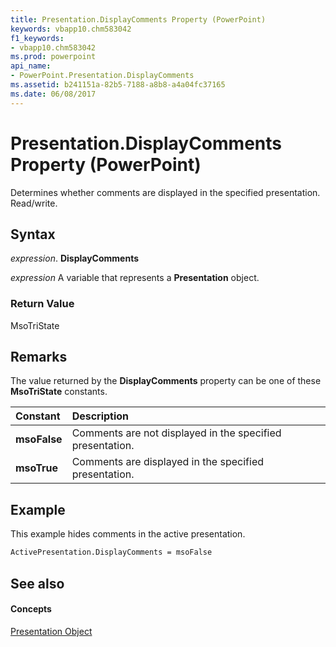 ```yaml
---
title: Presentation.DisplayComments Property (PowerPoint)
keywords: vbapp10.chm583042
f1_keywords:
- vbapp10.chm583042
ms.prod: powerpoint
api_name:
- PowerPoint.Presentation.DisplayComments
ms.assetid: b241151a-82b5-7188-a8b8-a4a04fc37165
ms.date: 06/08/2017
---
```



# Presentation.DisplayComments Property (PowerPoint)

Determines whether comments are displayed in the specified presentation. Read/write.


## Syntax

 _expression_. **DisplayComments**

 _expression_ A variable that represents a **Presentation** object.


### Return Value

MsoTriState


## Remarks

The value returned by the **DisplayComments** property can be one of these **MsoTriState** constants.



|**Constant**|**Description**|
|:-----|:-----|
|**msoFalse**|Comments are not displayed in the specified presentation.|
|**msoTrue**| Comments are displayed in the specified presentation.|

## Example

This example hides comments in the active presentation.


```vb
ActivePresentation.DisplayComments = msoFalse
```


## See also


#### Concepts


[Presentation Object](presentation-object-powerpoint.md)

